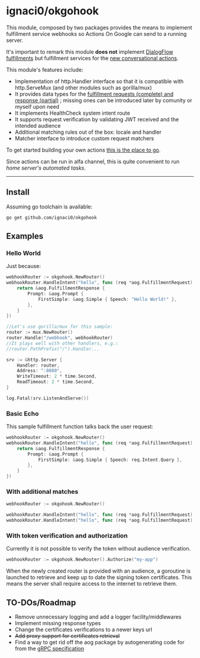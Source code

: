 # ignaci0/okgohook

This module, composed by two packages provides the means to implement fulfillment
service webhooks so Actions On Google can send to a running server.

It's important to remark this module **does not** implement [DialogFlow fulfillments](https://developers.google.com/assistant/df-asdk/overview)
but fulfillment services for the [new conversational actions](https://developers.google.com/assistant/conversational/build).

This module's features include:

* Implementation of http.Handler interface so that it is compatible with 
http.ServeMux (and other modules such as gorilla/mux)
* It provides data types for the [fulfillment requests (complete) and response (partial)](https://developers.google.com/assistant/conversational/reference/rest/v1/TopLevel/fulfill) 
; missing ones can be introduced later by comunity or myself upon need
* It implements HealthCheck system intent route
* It supports request verification by validating JWT received and the intended audience
* Additional matching rules out of the box: locale and handler
* Matcher interface to introduce custom request matchers


To get started building your own actions [this is the place to go](https://developers.google.com/assistant/conversational/build).

Since actions can be run in alfa channel, this is quite convenient to run _home server's automated tasks_.

---

## Install

Assuming go toolchain is available:

```sh
go get github.com/ignaci0/okgohook
```

## Examples

### Hello World

Just because:

```go
webhookRouter := okgohook.NewRouter()
webhookRouter.HandleIntent("hello", func (req *aog.FulfillmentRequest) *aog.FulfillmentResponse {
	return &aog.FulfillmentResponse {
		Prompt: &aog.Prompt {
			FirstSimple: &aog.Simple { Speech: "Hello World!" },
		},
	}
}) 

//Let's use gorilla/mux for this sample:
router := mux.NewRouter()
router.Handle("/webhook", webhookRouter)
//It plays well with other handlers, e.g.:
//router.PathPrefix("/").Handler...

srv := &http.Server {
	Handler: router,
	Address: ":8080",
	WriteTimeout: 2 * time.Second,
	ReadTimeout: 2 * time.Second,
}

log.Fatal(srv.ListenAndServe())
```

### Basic Echo

This sample fulfillment function talks back the user request:

```go
webhookRouter := okgohook.NewRouter()
webhookRouter.HandleIntent("hello", func (req *aog.FulfillmentRequest) *aog.FulfillmentResponse {
	return &aog.FulfillmentResponse {
		Prompt: &aog.Prompt {
			FirstSimple: &aog.Simple { Speech: req.Intent.Query },
		},
	}
}) 
```

### With additional matches

```go
webhookRouter := okgohook.NewRouter()

webhookRouter.HandleIntent("hello", func (req *aog.FulfillmentRequest) *aog.FulfillmentResponse { }).WithHandler("world").WithLocaleLike("EN")
webhookRouter.HandleIntent("hello", func (req *aog.FulfillmentRequest) *aog.FulfillmentResponse { }).WithHandler("world").WithLocaleLike("ES")
```

### With token verification and authorization

Currently it is not possible to verify the token without audience verification.

```go
webhookRouter := okgohook.NewRouter().Authorize("my-app")
``` 

When the newly created router is provided with an audience, a goroutine is launched
to retrieve and keep up to date the signing token certificates. This means the server
shall require access to the internet to retrieve them.

## TO-DOs/Roadmap

* Remove unnecessary logging and add a logger facility/middlewares
* Implement missing response types
* Change the certificates verifications to a newer keys url
* ~~Add proxy support for certificates retrieval~~
* Find a way to get rid off the aog package by autogenerating code for from the [gRPC specification](https://github.com/actions-on-google/assistant-conversation-nodejs/tree/master/src/api) 
